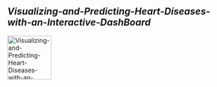 <H2><B><I>Visualizing-and-Predicting-Heart-Diseases-with-an-Interactive-DashBoard</I></B></H2>
<img src="https://images.app.goo.gl/ERDK8VhzNwpvotHY8.jpeg" alt="Visualizing-and-Predicting-Heart-Diseases-with-an-Interactive-DashBoard" width="100" height="100">

